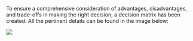 
To ensure a comprehensive consideration of advantages, disadvantages, and trade-offs in making the right decision, a decision matrix has been created. All the pertinent details can be found in the image below:

<img src="https://github.com/gumberss/PurchaseListinator/assets/38296002/811d0304-e71d-40bd-a2aa-78b0b1616f1d"/>